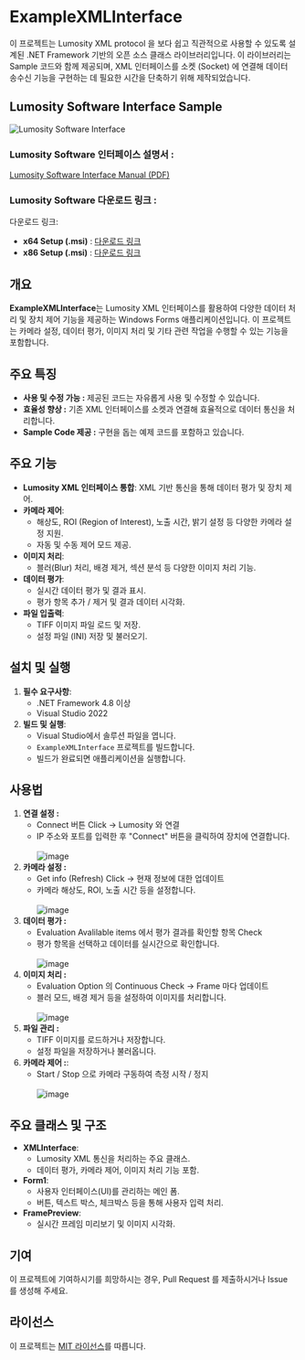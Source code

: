 # ExampleXMLInterface
이 프로젝트는 Lumosity XML protocol 을 보다 쉽고 직관적으로 사용할 수 있도록 설계된 .NET Framework 기반의 오픈 소스 클래스 라이브러리입니다. 이 라이브러리는 Sample 코드와 함께 제공되며, XML 인터페이스를 소켓 (Socket) 에 연결해 데이터 송수신 기능을 구현하는 데 필요한 시간을 단축하기 위해 제작되었습니다.

## Lumosity Software Interface Sample
![Lumosity Software Interface](https://github.com/Shinhotek/LumositySWInterface/assets/157770885/de59d64f-7c72-4cbc-93bd-d83dc79e0fc2)

### Lumosity Software 인터페이스 설명서 :
[Lumosity Software Interface Manual (PDF)](https://github.com/Shinhotek/LumositySWInterface/files/14274322/Lumosity.software.based.on.netFramework.Interface.Manual.pdf)

### Lumosity Software 다운로드 링크 :
다운로드 링크:
- **x64 Setup (.msi)** : [다운로드 링크](http://gofile.me/6HWVE/RUD2fLnOa)
- **x86 Setup (.msi)** : [다운로드 링크](http://gofile.me/6HWVE/A3whil6Xx)

## 개요
**ExampleXMLInterface**는 Lumosity XML 인터페이스를 활용하여 다양한 데이터 처리 및 장치 제어 기능을 제공하는 Windows Forms 애플리케이션입니다. 이 프로젝트는 카메라 설정, 데이터 평가, 이미지 처리 및 기타 관련 작업을 수행할 수 있는 기능을 포함합니다.

## 주요 특징
- **사용 및 수정 가능 :** 제공된 코드는 자유롭게 사용 및 수정할 수 있습니다.
- **효율성 향상 :** 기존 XML 인터페이스를 소켓과 연결해 효율적으로 데이터 통신을 처리합니다.
- **Sample Code 제공 :** 구현을 돕는 예제 코드를 포함하고 있습니다.

## 주요 기능
- **Lumosity XML 인터페이스 통합**: XML 기반 통신을 통해 데이터 평가 및 장치 제어.
- **카메라 제어**:
  - 해상도, ROI (Region of Interest), 노출 시간, 밝기 설정 등 다양한 카메라 설정 지원.
  - 자동 및 수동 제어 모드 제공.
- **이미지 처리**:
  - 블러(Blur) 처리, 배경 제거, 섹션 분석 등 다양한 이미지 처리 기능.
- **데이터 평가**:
  - 실시간 데이터 평가 및 결과 표시.
  - 평가 항목 추가 / 제거 및 결과 데이터 시각화.
- **파일 입출력**:
  - TIFF 이미지 파일 로드 및 저장.
  - 설정 파일 (INI) 저장 및 불러오기.

## 설치 및 실행
1. **필수 요구사항**:
   - .NET Framework 4.8 이상
   - Visual Studio 2022
2. **빌드 및 실행**:
   - Visual Studio에서 솔루션 파일을 엽니다.
   - `ExampleXMLInterface` 프로젝트를 빌드합니다.
   - 빌드가 완료되면 애플리케이션을 실행합니다.

## 사용법
1. **연결 설정 :**
   - Connect 버튼 Click -> Lumosity 와 연결
   - IP 주소와 포트를 입력한 후 "Connect" 버튼을 클릭하여 장치에 연결합니다.</br></br>
     ![image](https://github.com/user-attachments/assets/e0135510-e1dc-4ccb-aa95-58bd57a05bd2)
2. **카메라 설정 :**
   - Get info (Refresh) Click -> 현재 정보에 대한 업데이트
   - 카메라 해상도, ROI, 노출 시간 등을 설정합니다.</br></br>
     ![image](https://github.com/user-attachments/assets/dfd8c0e4-4765-47d5-8058-6b96b36b2a28)
4. **데이터 평가 :**
   - Evaluation Avalilable items 에서 평가 결과를 확인할 항목 Check
   - 평가 항목을 선택하고 데이터를 실시간으로 확인합니다.</br></br>
     ![image](https://github.com/user-attachments/assets/a9ab48fa-ff6c-4f34-87de-55ac47a3485f)
5. **이미지 처리 :**
   - Evaluation Option 의 Continuous Check -> Frame 마다 업데이트
   - 블러 모드, 배경 제거 등을 설정하여 이미지를 처리합니다.</br></br>
     ![image](https://github.com/user-attachments/assets/4ad920d1-74fc-480f-ad3c-b6002b68ba3f)
6. **파일 관리 :**
   - TIFF 이미지를 로드하거나 저장합니다.
   - 설정 파일을 저장하거나 불러옵니다.
7. **카메라 제어 :**:
   - Start / Stop 으로 카메라 구동하여 측정 시작 / 정지</br></br>
     ![image](https://github.com/user-attachments/assets/37756c9a-08be-472e-82b6-5827e70a3a72)

## 주요 클래스 및 구조
- **XMLInterface**:
  - Lumosity XML 통신을 처리하는 주요 클래스.
  - 데이터 평가, 카메라 제어, 이미지 처리 기능 포함.
- **Form1**:
  - 사용자 인터페이스(UI)를 관리하는 메인 폼.
  - 버튼, 텍스트 박스, 체크박스 등을 통해 사용자 입력 처리.
- **FramePreview**:
  - 실시간 프레임 미리보기 및 이미지 시각화.

## 기여
이 프로젝트에 기여하시기를 희망하시는 경우, Pull Request 를 제출하시거나 Issue 를 생성해 주세요.

## 라이선스
이 프로젝트는 [MIT 라이선스](LICENSE)를 따릅니다.
